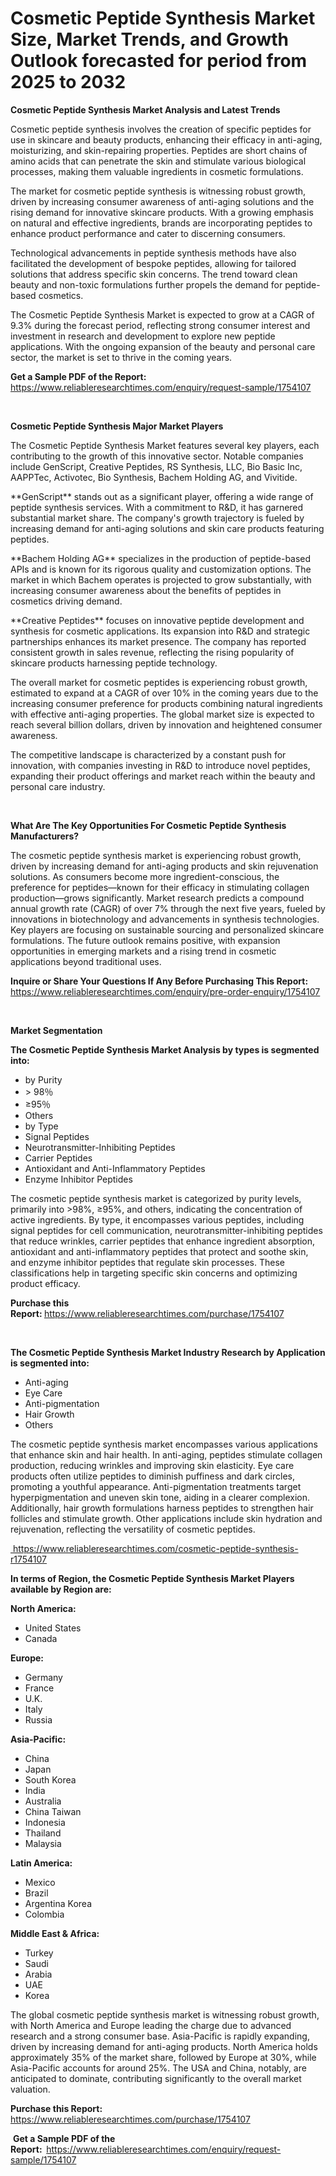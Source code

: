 <p><h1>Cosmetic Peptide Synthesis Market Size, Market Trends, and Growth Outlook forecasted for period from 2025 to 2032</h1></p><p><strong>Cosmetic Peptide Synthesis Market Analysis and Latest Trends</strong></p>
<p><p>Cosmetic peptide synthesis involves the creation of specific peptides for use in skincare and beauty products, enhancing their efficacy in anti-aging, moisturizing, and skin-repairing properties. Peptides are short chains of amino acids that can penetrate the skin and stimulate various biological processes, making them valuable ingredients in cosmetic formulations.</p><p>The market for cosmetic peptide synthesis is witnessing robust growth, driven by increasing consumer awareness of anti-aging solutions and the rising demand for innovative skincare products. With a growing emphasis on natural and effective ingredients, brands are incorporating peptides to enhance product performance and cater to discerning consumers. </p><p>Technological advancements in peptide synthesis methods have also facilitated the development of bespoke peptides, allowing for tailored solutions that address specific skin concerns. The trend toward clean beauty and non-toxic formulations further propels the demand for peptide-based cosmetics. </p><p>The Cosmetic Peptide Synthesis Market is expected to grow at a CAGR of 9.3% during the forecast period, reflecting strong consumer interest and investment in research and development to explore new peptide applications. With the ongoing expansion of the beauty and personal care sector, the market is set to thrive in the coming years.</p></p>
<p><strong>Get a Sample PDF of the Report:&nbsp;</strong> <a href="https://www.reliableresearchtimes.com/enquiry/request-sample/1754107?utm_campaign=2255&utm_medium=2&utm_source=Github&utm_content=ia&utm_term=17042025&utm_id=cosmetic-peptide-synthesis">https://www.reliableresearchtimes.com/enquiry/request-sample/1754107</a></p>
<p>&nbsp;</p>
<p><strong>Cosmetic Peptide Synthesis Major Market Players</strong></p>
<p><p>The Cosmetic Peptide Synthesis Market features several key players, each contributing to the growth of this innovative sector. Notable companies include GenScript, Creative Peptides, RS Synthesis, LLC, Bio Basic Inc, AAPPTec, Activotec, Bio Synthesis, Bachem Holding AG, and Vivitide.</p><p>**GenScript** stands out as a significant player, offering a wide range of peptide synthesis services. With a commitment to R&D, it has garnered substantial market share. The company's growth trajectory is fueled by increasing demand for anti-aging solutions and skin care products featuring peptides. </p><p>**Bachem Holding AG** specializes in the production of peptide-based APIs and is known for its rigorous quality and customization options. The market in which Bachem operates is projected to grow substantially, with increasing consumer awareness about the benefits of peptides in cosmetics driving demand.</p><p>**Creative Peptides** focuses on innovative peptide development and synthesis for cosmetic applications. Its expansion into R&D and strategic partnerships enhances its market presence. The company has reported consistent growth in sales revenue, reflecting the rising popularity of skincare products harnessing peptide technology.</p><p>The overall market for cosmetic peptides is experiencing robust growth, estimated to expand at a CAGR of over 10% in the coming years due to the increasing consumer preference for products combining natural ingredients with effective anti-aging properties. The global market size is expected to reach several billion dollars, driven by innovation and heightened consumer awareness.</p><p>The competitive landscape is characterized by a constant push for innovation, with companies investing in R&D to introduce novel peptides, expanding their product offerings and market reach within the beauty and personal care industry.</p></p>
<p>&nbsp;</p>
<p><strong>What Are The Key Opportunities For Cosmetic Peptide Synthesis Manufacturers?</strong></p>
<p><p>The cosmetic peptide synthesis market is experiencing robust growth, driven by increasing demand for anti-aging products and skin rejuvenation solutions. As consumers become more ingredient-conscious, the preference for peptides—known for their efficacy in stimulating collagen production—grows significantly. Market research predicts a compound annual growth rate (CAGR) of over 7% through the next five years, fueled by innovations in biotechnology and advancements in synthesis technologies. Key players are focusing on sustainable sourcing and personalized skincare formulations. The future outlook remains positive, with expansion opportunities in emerging markets and a rising trend in cosmetic applications beyond traditional uses.</p></p>
<p><strong>Inquire or Share Your Questions If Any Before Purchasing This Report:</strong> <a href="https://www.reliableresearchtimes.com/enquiry/pre-order-enquiry/1754107?utm_campaign=2255&utm_medium=2&utm_source=Github&utm_content=ia&utm_term=17042025&utm_id=cosmetic-peptide-synthesis">https://www.reliableresearchtimes.com/enquiry/pre-order-enquiry/1754107</a></p>
<p>&nbsp;</p>
<p><strong>Market Segmentation</strong></p>
<p><strong>The Cosmetic Peptide Synthesis Market Analysis by types is segmented into:</strong></p>
<p><ul><li>by Purity</li><li>> 98％</li><li>≥95％</li><li>Others</li><li>by Type</li><li>Signal Peptides</li><li>Neurotransmitter-Inhibiting Peptides</li><li>Carrier Peptides</li><li>Antioxidant and Anti-Inflammatory Peptides</li><li>Enzyme Inhibitor Peptides</li></ul></p>
<p><p>The cosmetic peptide synthesis market is categorized by purity levels, primarily into >98%, ≥95%, and others, indicating the concentration of active ingredients. By type, it encompasses various peptides, including signal peptides for cell communication, neurotransmitter-inhibiting peptides that reduce wrinkles, carrier peptides that enhance ingredient absorption, antioxidant and anti-inflammatory peptides that protect and soothe skin, and enzyme inhibitor peptides that regulate skin processes. These classifications help in targeting specific skin concerns and optimizing product efficacy.</p></p>
<p><strong>Purchase this Report:&nbsp;</strong><a href="https://www.reliableresearchtimes.com/purchase/1754107?utm_campaign=2255&utm_medium=2&utm_source=Github&utm_content=ia&utm_term=17042025&utm_id=cosmetic-peptide-synthesis">https://www.reliableresearchtimes.com/purchase/1754107</a></p>
<p>&nbsp;</p>
<p><strong>The Cosmetic Peptide Synthesis Market Industry Research by Application is segmented into:</strong></p>
<p><ul><li>Anti-aging</li><li>Eye Care</li><li>Anti-pigmentation</li><li>Hair Growth</li><li>Others</li></ul></p>
<p><p>The cosmetic peptide synthesis market encompasses various applications that enhance skin and hair health. In anti-aging, peptides stimulate collagen production, reducing wrinkles and improving skin elasticity. Eye care products often utilize peptides to diminish puffiness and dark circles, promoting a youthful appearance. Anti-pigmentation treatments target hyperpigmentation and uneven skin tone, aiding in a clearer complexion. Additionally, hair growth formulations harness peptides to strengthen hair follicles and stimulate growth. Other applications include skin hydration and rejuvenation, reflecting the versatility of cosmetic peptides.</p></p>
<p><a href="https://www.reliableresearchtimes.com/cosmetic-peptide-synthesis-r1754107?utm_campaign=2255&utm_medium=2&utm_source=Github&utm_content=ia&utm_term=17042025&utm_id=cosmetic-peptide-synthesis">&nbsp;https://www.reliableresearchtimes.com/cosmetic-peptide-synthesis-r1754107</a></p>
<p><strong>In terms of Region, the Cosmetic Peptide Synthesis Market Players available by Region are:</strong></p>
<p>
    <p> <strong> North America: </strong>
        <ul>
            <li>United States</li>
            <li>Canada</li>
        </ul>
        </p> 
    <p> <strong> Europe: </strong>
        <ul>
            <li>Germany</li>
            <li>France</li>
            <li>U.K.</li>
            <li>Italy</li>
            <li>Russia</li>
        </ul>
        </p> 
    <p> <strong> Asia-Pacific: </strong>
        <ul>
            <li>China</li>
            <li>Japan</li>
            <li>South Korea</li>
            <li>India</li>
            <li>Australia</li>
            <li>China Taiwan</li>
            <li>Indonesia</li>
            <li>Thailand</li>
            <li>Malaysia</li>
        </ul>
        </p> 
    <p> <strong> Latin America: </strong>
        <ul>
            <li>Mexico</li>
            <li>Brazil</li>
            <li>Argentina Korea</li>
            <li>Colombia</li>
        </ul>
        </p> 
    <p> <strong> Middle East & Africa: </strong>
        <ul>
            <li>Turkey</li>
            <li>Saudi</li>
            <li>Arabia</li>
            <li>UAE</li>
            <li>Korea</li>
        </ul>
    </p>
    </p>
<p><p>The global cosmetic peptide synthesis market is witnessing robust growth, with North America and Europe leading the charge due to advanced research and a strong consumer base. Asia-Pacific is rapidly expanding, driven by increasing demand for anti-aging products. North America holds approximately 35% of the market share, followed by Europe at 30%, while Asia-Pacific accounts for around 25%. The USA and China, notably, are anticipated to dominate, contributing significantly to the overall market valuation.</p></p>
<p><strong>Purchase this Report: </strong><a href="https://www.reliableresearchtimes.com/purchase/1754107?utm_campaign=2255&utm_medium=2&utm_source=Github&utm_content=ia&utm_term=17042025&utm_id=cosmetic-peptide-synthesis">https://www.reliableresearchtimes.com/purchase/1754107</a></p>
<p>&nbsp;<strong>Get a Sample PDF of the Report:&nbsp;&nbsp;</strong><a href="https://www.reliableresearchtimes.com/enquiry/request-sample/1754107?utm_campaign=2255&utm_medium=2&utm_source=Github&utm_content=ia&utm_term=17042025&utm_id=cosmetic-peptide-synthesis">https://www.reliableresearchtimes.com/enquiry/request-sample/1754107</a></p>
<p><strong></strong></p>
<p><p></p><p></p><p></p></p>